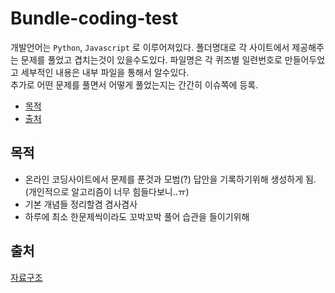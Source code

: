 # Bundle-coding-test

개발언어는 `Python`, `Javascript` 로 이루어져있다.
폴더명대로 각 사이트에서 제공해주는 문제를 풀었고 겹치는것이 있을수도있다.
파일명은 각 퀴즈별 일련번호로 만들어두었고 세부적인 내용은 내부 파일을 통해서 알수있다.  
추가로 어떤 문제를 풀면서 어떻게 풀었는지는 간간히 이슈쪽에 등록.

* [목적](#목적)
* [출처](#출처)

## 목적
* 온라인 코딩사이트에서 문제를 푼것과 모범(?) 답안을 기록하기위해 생성하게 됨. (개인적으로 알고리즘이 너무 힘들다보니..ㅠ)
* 기본 개념들 정리할겸 겸사겸사
* 하루에 최소 한문제씩이라도 꼬박꼬박 풀어 습관을 들이기위해

## 출처
[자료구조](http://ejklike.github.io/2017/03/04/sorting-algorithms-with-python.html)
